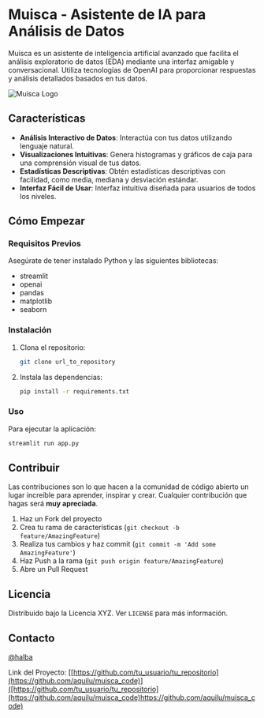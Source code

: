 
# Muisca - Asistente de IA para Análisis de Datos

Muisca es un asistente de inteligencia artificial avanzado que facilita el análisis exploratorio de datos (EDA) mediante una interfaz amigable y conversacional. Utiliza tecnologías de OpenAI para proporcionar respuestas y análisis detallados basados en tus datos.

![Muisca Logo](https://d1b4gd4m8561gs.cloudfront.net/sites/default/files/inline-images/brc-principal_1.png)

## Características

- **Análisis Interactivo de Datos**: Interactúa con tus datos utilizando lenguaje natural.
- **Visualizaciones Intuitivas**: Genera histogramas y gráficos de caja para una comprensión visual de tus datos.
- **Estadísticas Descriptivas**: Obtén estadísticas descriptivas con facilidad, como media, mediana y desviación estándar.
- **Interfaz Fácil de Usar**: Interfaz intuitiva diseñada para usuarios de todos los niveles.

## Cómo Empezar

### Requisitos Previos

Asegúrate de tener instalado Python y las siguientes bibliotecas:

- streamlit
- openai
- pandas
- matplotlib
- seaborn

### Instalación

1. Clona el repositorio:
   ```bash
   git clone url_to_repository
   ```
2. Instala las dependencias:
   ```bash
   pip install -r requirements.txt
   ```

### Uso

Para ejecutar la aplicación:

```bash
streamlit run app.py
```

## Contribuir

Las contribuciones son lo que hacen a la comunidad de código abierto un lugar increíble para aprender, inspirar y crear. Cualquier contribución que hagas será **muy apreciada**.

1. Haz un Fork del proyecto
2. Crea tu rama de características (`git checkout -b feature/AmazingFeature`)
3. Realiza tus cambios y haz commit (`git commit -m 'Add some AmazingFeature'`)
4. Haz Push a la rama (`git push origin feature/AmazingFeature`)
5. Abre un Pull Request

## Licencia

Distribuido bajo la Licencia XYZ. Ver `LICENSE` para más información.

## Contacto

[@halba](https://twitter.com/halba)

Link del Proyecto: [[https://github.com/tu_usuario/tu_repositorio](https://github.com/aquilu/muisca_code)]([https://github.com/tu_usuario/tu_repositorio](https://github.com/aquilu/muisca_code)https://github.com/aquilu/muisca_code)
